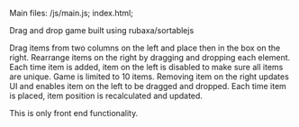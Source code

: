 Main files:
/js/main.js;
index.html;

Drag and drop game built using rubaxa/sortablejs

Drag items from two columns on the left and place then in the box on the right.
Rearrange items on the right by dragging and dropping each element. Each time item is added, item on the left is disabled to make sure all items are unique.
Game is limited to 10 items.
Removing item on the right updates UI and enables item on the left to be dragged and dropped.
Each time item is placed, item position is recalculated and updated.

This is only front end functionality.